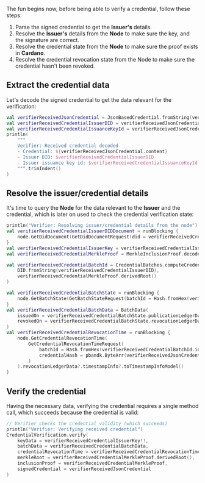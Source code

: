 The fun begins now, before being able to verify a credential, follow these steps:
1. Parse the signed credential to get the **Issuer's** details.
2. Resolve the **Issuer's** details from the **Node** to make sure the key, and the signature are correct.
3. Resolve the credential state from the **Node** to make sure the proof exists in **Cardano**.
4. Resolve the credential revocation state from the Node to make sure the credential hasn't been revoked.

## Extract the credential data

Let's decode the signed credential to get the data relevant for the verification:

```kotlin
val verifierReceivedJsonCredential = JsonBasedCredential.fromString(verifierReceivedCredential.encodedCredential)
val verifierReceivedCredentialIssuerDID = verifierReceivedJsonCredential.content.getString("issuerDid")!!
val verifierReceivedCredentialIssuanceKeyId = verifierReceivedJsonCredential.content.getString("issuanceKeyId")!!
println(
    """
    Verifier: Received credential decoded
    - Credential: ${verifierReceivedJsonCredential.content}
    - Issuer DID: $verifierReceivedCredentialIssuerDID
    - Issuer issuance key id: $verifierReceivedCredentialIssuanceKeyId
    """.trimIndent()
)
```

## Resolve the issuer/credential details

It's time to query the **Node** for the data relevant to the **Issuer** and the credential, which is later on used to check the credential verification state:

```kotlin
println("Verifier: Resolving issuer/credential details from the node")
val verifierReceivedCredentialIssuerDIDDocument = runBlocking {
    node.GetDidDocument(GetDidDocumentRequest(did = verifierReceivedCredentialIssuerDID)).document!!
}
val verifierReceivedCredentialIssuerKey = verifierReceivedCredentialIssuerDIDDocument.findPublicKey(verifierReceivedCredentialIssuanceKeyId)
val verifierReceivedCredentialMerkleProof = MerkleInclusionProof.decode(verifierReceivedCredential.encodedMerkleProof)

val verifierReceivedCredentialBatchId = CredentialBatches.computeCredentialBatchId(
    DID.fromString(verifierReceivedCredentialIssuerDID),
    verifierReceivedCredentialMerkleProof.derivedRoot()
)

val verifierReceivedCredentialBatchState = runBlocking {
    node.GetBatchState(GetBatchStateRequest(batchId = Hash.fromHex(verifierReceivedCredentialBatchId.id).hexValue()))
}
val verifierReceivedCredentialBatchData = BatchData(
    issuedOn = verifierReceivedCredentialBatchState.publicationLedgerData?.timestampInfo?.toTimestampInfoModel()!!,
    revokedOn = verifierReceivedCredentialBatchState.revocationLedgerData?.timestampInfo?.toTimestampInfoModel()
)
val verifierReceivedCredentialRevocationTime = runBlocking {
    node.GetCredentialRevocationTime(
        GetCredentialRevocationTimeRequest(
            batchId = Hash.fromHex(verifierReceivedCredentialBatchId.id).hexValue(),
            credentialHash = pbandk.ByteArr(verifierReceivedJsonCredential.hash().value.toByteArray())
        )
    ).revocationLedgerData?.timestampInfo?.toTimestampInfoModel()
}
```

## Verify the credential

Having the necessary data, verifying the credential requires a single method call, which succeeds because the credential is valid:

```kotlin
// Verifier checks the credential validity (which succeeds)
println("Verifier: Verifying received credential")
CredentialVerification.verify(
    keyData = verifierReceivedCredentialIssuerKey!!,
    batchData = verifierReceivedCredentialBatchData,
    credentialRevocationTime = verifierReceivedCredentialRevocationTime,
    merkleRoot = verifierReceivedCredentialMerkleProof.derivedRoot(),
    inclusionProof = verifierReceivedCredentialMerkleProof,
    signedCredential = verifierReceivedJsonCredential
)
```
